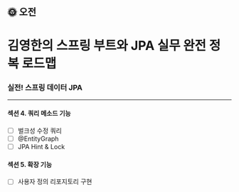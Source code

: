 ## :sun_with_face: 오전

# 김영한의 스프링 부트와 JPA 실무 완전 정복 로드맵
### 실전! 스프링 데이터 JPA
--- ---
#### 섹션 4. 쿼리 메소드 기능
- [ ] 벌크성 수정 쿼리
- [ ] @EntityGraph
- [ ] JPA Hint & Lock

#### 섹션 5. 확장 기능
- [ ] 사용자 정의 리포지토리 구현